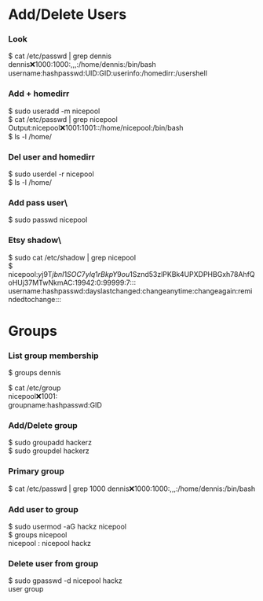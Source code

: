 # Add/Delete Users

### Look
$ cat /etc/passwd | grep dennis\
dennis:x:1000:1000:,,,:/home/dennis:/bin/bash\
username:hashpasswd:UID:GID:userinfo:/homedirr:/usershell

### Add + homedirr
$ sudo useradd -m nicepool\
$ cat /etc/passwd | grep nicepool\
Output:nicepool:x:1001:1001::/home/nicepool:/bin/bash\
$ ls -l /home/


### Del user and homedirr
$ sudo userdel -r nicepool\
$ ls -l /home/

### Add pass user\
$ sudo passwd nicepool

### Etsy shadow\
$ sudo cat /etc/shadow | grep nicepool\
$ nicepool:$y$j9T$jbnI1SOC7ylq1rBkpY9ou1$Sznd53zlPKBk4UPXDPHBGxh78AhfQoHUj37MTwNkmAC:19942:0:99999:7:::\
username:hashpasswd:dayslastchanged:changeanytime:changeagain:remindedtochange:::


# Groups

### List group membership
$ groups dennis

$ cat /etc/group\
nicepool:x:1001:\
groupname:hashpasswd:GID

### Add/Delete group
$ sudo groupadd hackerz\
$ sudo groupdel hackerz

### Primary group
$ cat /etc/passwd | grep 1000
dennis:x:1000:1000:,,,:/home/dennis:/bin/bash

### Add user to group
$ sudo usermod -aG hackz nicepool\
$ groups nicepool\
nicepool : nicepool hackz

### Delete user from group
$ sudo gpasswd -d nicepool hackz\
                  user     group

